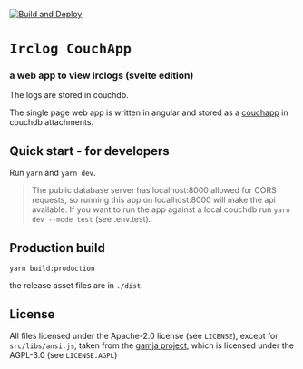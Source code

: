 [![Build and Deploy](https://github.com/irclogs/svelte/workflows/Build%20and%20Deploy/badge.svg)](https://github.com/irclogs/svelte/actions)

# `Irclog CouchApp`
### a web app to view irclogs (svelte edition)

The logs are stored in couchdb.

The single page web app is written in angular and stored as a
[couchapp](https://github.com/irclogs/couchapp)
in couchdb attachments.

## Quick start - for developers

Run `yarn` and `yarn dev`.

> The public database server has localhost:8000 allowed for CORS requests, so running this app on localhost:8000
> will make the api available. If you want to run the app against a local couchdb run `yarn dev --mode test` (see .env.test).

## Production build

```
yarn build:production
```
the release asset files are in `./dist`.

## License

All files licensed under the Apache-2.0 license (see `LICENSE`),
except for `src/libs/ansi.js`, taken from the [gamja project](https://sr.ht/~emersion/gamja/),
which is licensed under the AGPL-3.0 (see `LICENSE.AGPL`)

